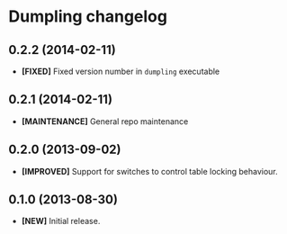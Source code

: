 # Dumpling changelog

## 0.2.2 (2014-02-11)

- **[FIXED]** Fixed version number in `dumpling` executable

## 0.2.1 (2014-02-11)

- **[MAINTENANCE]** General repo maintenance

## 0.2.0 (2013-09-02)

- **[IMPROVED]** Support for switches to control table locking behaviour.

## 0.1.0 (2013-08-30)

- **[NEW]** Initial release.
